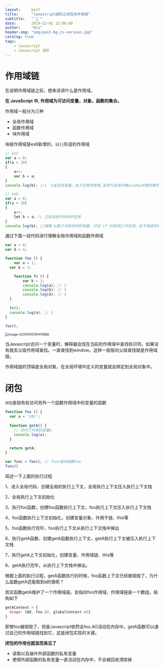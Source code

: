 ```yaml
---
layout:     post
title:      "javascript进阶之闭包与作用域"
subtitle:   " 🎯 "
date:       2019-12-02 12:00:00
author:     "Hiz"
header-img: "img/post-bg-js-version.jpg"
catalog: true
tags:
    - Javascript
    - Javascript 进阶
---
```


# 作用域链

在说明作用域链之前，想来讲讲什么是作用域。

**在 JavaScript 中, 作用域为可访问变量，对象，函数的集合。**

作用域一般分为三种

- 全局作用域
- 函数作用域
- 块作用域

块级作用域是es6新增的，以`{}`形成的作用域

```javascript
// es5
var a = 0;
if(a < 10)
{
    a++;
    var b = a;
}
console.log(b); //1  b是全局变量。处于全局作用域,会成为全局对象window对象的属性

// es6
var a = 0;
if(a < 10)
{
    a++;
    let b = a; // 之前当前代码块中生效
}
console.log(b); //报错 b是if代码块中的变量，只在'if'代码块{}中生效。处于块级作用域。
```



通过下面一段代码进行理解全局作用域和函数作用域

```javascript
var a = 0;
var d = 4;

function foo () {
	var a = 1;
  var b = 2;

	function fn () {
		var b = 3;
		console.log(a); // 1
		console.log(b); // 3
		console.log(d); // 4
  }
  
  fn();
  console.log(a); // 1
}

foo();
```

<img src="https://gitee.com/inkkk0516/typora/raw/master/image-20210413191411866.png" alt="image-20210413191411866" style="zoom:75%;" />

当Javascript访问一个变量时，解释器会现在当前的作用域中查找标识符。如果没有就去父级作用域查找。一直查找到window。这样一层层向父级查找就是作用域链。

作用域链的顶端是全局对象，在全局环境中定义的变量就会绑定到全局对象中。

# 闭包

`闭包`是指有权访问另外一个函数作用域中的变量的函数

```javascript
function foo () {
  var a = 'str';
  
  function getA() {
    // 访问了外部的变量a
    console.log(a);
  }
  
  return getA;
}

var func = foo(); // func指向函数foo
func()
```

简述一下上面的执行过程

1、进入全局代码，创建全局的执行上下文，全局执行上下文压入执行上下文栈

2、全局执行上下文初始化

3、执行foo函数，创建foo函数执行上下文，foo执行上下文压入执行上下文栈

4、foo函数执行上下文初始化，创建变量对象、作用于链、this等

5、foo函数执行完毕，foo执行上下文从执行上下文栈中弹出

6、执行getA函数，创建getA函数执行上下文，getA执行上下文被压入执行上下文栈

7、执行getA上下文初始化，创建变量、作用域链、this等

8、getA执行完毕，从执行上下文栈中弹出。

根据上面的执行过程，getA函数执行的时候，foo函数上下文已经被销毁了，为什么函数getA还能取到a的值呢？

其实函数getA维护了一个作用域链。会指向foo作用域，作用域链是一个数组，结构如下

```javascript
getAContext = {
  Scope: [AO, foo.AO, globalContext.AO]
}
```

即使foo被销毁了，但是Javascript依然会foo.AO活动在内存中，getA函数可以通过自己的作用域链找到它，这是闭包实现的关键。

**闭包的作用也就显而易见了**

* 读取以及操作外部函数的私有变量
* 使得外部函数的私有变量一直活动在内存中，不会被回收清除掉
